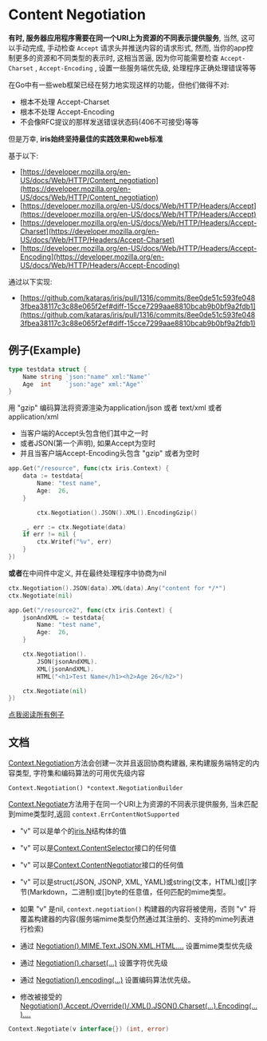 # Content Negotiation

**有时, 服务器应用程序需要在同一个URI上为资源的不同表示提供服务**, 当然, 这可以手动完成, 手动检查 `Accept` 请求头并推送内容的请求形式, 然而, 当你的app控制更多的资源和不同类型的表示时, 这相当苦逼, 因为你可能需要检查 `Accept-Charset` , `Accept-Encoding` , 设置一些服务端优先级, 处理程序正确处理错误等等

在Go中有一些web框架已经在努力地实现这样的功能，但他们做得不对:

- 根本不处理 Accept-Charset
- 根本不处理 Accept-Encoding
- 不会像RFC提议的那样发送错误状态码(406不可接受)等等

但是万幸, **iris始终坚持最佳的实践效果和web标准**

基于以下:

- [https://developer.mozilla.org/en-US/docs/Web/HTTP/Content_negotiation](https://developer.mozilla.org/en-US/docs/Web/HTTP/Content_negotiation)
- [https://developer.mozilla.org/en-US/docs/Web/HTTP/Headers/Accept](https://developer.mozilla.org/en-US/docs/Web/HTTP/Headers/Accept)
- [https://developer.mozilla.org/en-US/docs/Web/HTTP/Headers/Accept-Charset](https://developer.mozilla.org/en-US/docs/Web/HTTP/Headers/Accept-Charset)
- [https://developer.mozilla.org/en-US/docs/Web/HTTP/Headers/Accept-Encoding](https://developer.mozilla.org/en-US/docs/Web/HTTP/Headers/Accept-Encoding)

通过以下实现:

- [https://github.com/kataras/iris/pull/1316/commits/8ee0de51c593fe0483fbea38117c3c88e065f2ef#diff-15cce7299aae8810bcab9b0bf9a2fdb1](https://github.com/kataras/iris/pull/1316/commits/8ee0de51c593fe0483fbea38117c3c88e065f2ef#diff-15cce7299aae8810bcab9b0bf9a2fdb1)

## 例子(Example)

```go
type testdata struct {
    Name string `json:"name" xml:"Name"`
    Age  int    `json:"age" xml:"Age"`
}
```

用 "gzip" 编码算法将资源渲染为application/json 或者 text/xml 或者 application/xml

- 当客户端的Accept头包含他们其中之一时
- 或者JSON(第一个声明), 如果Accept为空时
- 并且当客户端Accept-Encoding头包含 "gzip" 或者为空时

```go
app.Get("/resource", func(ctx iris.Context) {
    data := testdata{
        Name: "test name",
        Age:  26,
    }

        ctx.Negotiation().JSON().XML().EncodingGzip()

    _, err := ctx.Negotiate(data)
    if err != nil {
        ctx.Writef("%v", err)
    }
})
```

**或者**在中间件中定义, 并在最终处理程序中协商为nil

```go
ctx.Negotiation().JSON(data).XML(data).Any("content for */*")
ctx.Negotiate(nil)
```

```go
app.Get("/resource2", func(ctx iris.Context) {
    jsonAndXML := testdata{
        Name: "test name",
        Age:  26,
    }

    ctx.Negotiation().
        JSON(jsonAndXML).
        XML(jsonAndXML).
        HTML("<h1>Test Name</h1><h2>Age 26</h2>")

    ctx.Negotiate(nil)
})
```

[点我阅读所有例子](https://github.com/kataras/iris/blob/master/_examples/response-writer/content-negotiation/main.go#L22)

## 文档

[Context.Negotiation](https://github.com/kataras/iris/blob/8ee0de51c593fe0483fbea38117c3c88e065f2ef/context/context.go#L3342)方法会创建一次并且返回协商构建器, 来构建服务端特定的内容类型, 字符集和编码算法的可用优先级内容

`Context.Negotiation() *context.NegotiationBuilder`

[Context.Negotiate](https://github.com/kataras/iris/blob/8ee0de51c593fe0483fbea38117c3c88e065f2ef/context/context.go#L3402)方法用于在同一个URI上为资源的不同表示提供服务, 当未匹配到mime类型时,返回 `context.ErrContentNotSupported`

- "v" 可以是单个的[iris.N](https://github.com/kataras/iris/blob/8ee0de51c593fe0483fbea38117c3c88e065f2ef/context/context.go#L3298-L3309)结构体的值

- "v" 可以是[Context.ContentSelector](https://github.com/kataras/iris/blob/8ee0de51c593fe0483fbea38117c3c88e065f2ef/context/context.go#L3272)接口的任何值

- "v" 可以是[Context.ContentNegotiator](https://github.com/kataras/iris/blob/8ee0de51c593fe0483fbea38117c3c88e065f2ef/context/context.go#L3281)接口的任何值

- "v" 可以是struct(JSON, JSONP, XML, YAML)或string(文本，HTML)或[]字节(Markdown，二进制)或[]byte的任意值，任何匹配的mime类型。

- 如果 "v" 是nil, `context.negotiation()` 构建器的内容将被使用，否则 "v" 将覆盖构建器的内容(服务端mime类型仍然通过其注册的、支持的mime列表进行检索)

- 通过 [Negotiation().MIME.Text.JSON.XML.HTML....](https://github.com/kataras/iris/blob/8ee0de51c593fe0483fbea38117c3c88e065f2ef/context/context.go#L3500-L3621) 设置mime类型优先级

- 通过 [Negotiation().charset(…)](https://github.com/kataras/iris/blob/8ee0de51c593fe0483fbea38117c3c88e065f2ef/context/context.go#L3640) 设置字符优先级

- 通过 [Negotiation().encoding(…)](https://github.com/kataras/iris/blob/8ee0de51c593fe0483fbea38117c3c88e065f2ef/context/context.go#L3652-L3665) 设置编码算法优先级。

- 修改被接受的 [Negotiation().Accept./Override()/.XML().JSON().Charset(...).Encoding(...)....](https://github.com/kataras/iris/blob/8ee0de51c593fe0483fbea38117c3c88e065f2ef/context/context.go#L3774-L3877)

```go
Context.Negotiate(v interface{}) (int, error)
```
